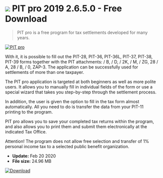 # ![](https://cdn.softexe.net/static/icon/7/pit-pro-8784.png) PIT pro 2019 2.6.5.0 - Free Download

> PIT pro is a free program for tax settlements developed for many years.

[![PIT pro](https://gallery.dpcdn.pl/imgc/Tools/80802/g_-_420x350_1.5_-_xc7a1ee5b-322f-4b06-af2c-b9372b5e5160.png)](https://softexe.net/win/business/home-accounting/pit-pro:hghd.html)

With it, it is possible to fill out the PIT-28, PIT-36, PIT-36L, PIT-37, PIT-38, PIT-39 forms together with the PIT attachments: / B, / D, / 2K, / M, / ZG, 28 / A, 28 / B, / 0, ZAP-3. The application can be successfully used for settlements of more than one taxpayer.
 
 The PIT pro application is targeted at both beginners as well as more polite users. It allows you to manually fill in individual fields of the form or use a special wizard that takes you step-by-step through the settlement process.
 
 In addition, the user is given the option to fill in the tax form almost automatically. All you need to do is transfer the data from your PIT-11 printing to the program.
 
 PIT pro allows you to save your completed tax returns within the program, and also allows you to print them and submit them electronically at the indicated Tax Office. 
 
 Attention! 
 The program does not allow free selection and transfer of 1% personal income tax to a selected public benefit organization.


- **Update:** Feb 20 2020
- **File size:** 24.96 MB

[![Download](https://cdn.softexe.net/static/img/download.png)](https://softexe.net/win/business/home-accounting/pit-pro:hghd.html)

